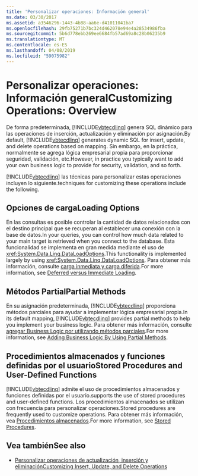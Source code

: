 ```yaml
---
title: 'Personalizar operaciones: Información general'
ms.date: 03/30/2017
ms.assetid: a3546296-1443-4b88-aa6e-d41011041ba7
ms.openlocfilehash: 29fb75271b7bc324d462078e94e4a28534986fba
ms.sourcegitcommit: 5b6d778ebb269ee6684fb57ad69a8c28b06235b9
ms.translationtype: MT
ms.contentlocale: es-ES
ms.lasthandoff: 04/08/2019
ms.locfileid: "59075982"
---
```

# <a name="customizing-operations-overview"></a><span data-ttu-id="26485-102">Personalizar operaciones: Información general</span><span class="sxs-lookup"><span data-stu-id="26485-102">Customizing Operations: Overview</span></span>
<span data-ttu-id="26485-103">De forma predeterminada, [!INCLUDE[vbtecdlinq](../../../../../../includes/vbtecdlinq-md.md)] genera SQL dinámico para las operaciones de inserción, actualización y eliminación por asignación.</span><span class="sxs-lookup"><span data-stu-id="26485-103">By default, [!INCLUDE[vbtecdlinq](../../../../../../includes/vbtecdlinq-md.md)] generates dynamic SQL for insert, update, and delete operations based on mapping.</span></span> <span data-ttu-id="26485-104">Sin embargo, en la práctica, normalmente se agrega lógica empresarial propia para proporcionar seguridad, validación, etc.</span><span class="sxs-lookup"><span data-stu-id="26485-104">However, in practice you typically want to add your own business logic to provide for security, validation, and so forth.</span></span>  
  
 [!INCLUDE[vbtecdlinq](../../../../../../includes/vbtecdlinq-md.md)] <span data-ttu-id="26485-105">las técnicas para personalizar estas operaciones incluyen lo siguiente.</span><span class="sxs-lookup"><span data-stu-id="26485-105">techniques for customizing these operations include the following.</span></span>  
  
## <a name="loading-options"></a><span data-ttu-id="26485-106">Opciones de carga</span><span class="sxs-lookup"><span data-stu-id="26485-106">Loading Options</span></span>  
 <span data-ttu-id="26485-107">En las consultas es posible controlar la cantidad de datos relacionados con el destino principal que se recuperan al establecer una conexión con la base de datos.</span><span class="sxs-lookup"><span data-stu-id="26485-107">In your queries, you can control how much data related to your main target is retrieved when you connect to the database.</span></span> <span data-ttu-id="26485-108">Esta funcionalidad se implementa en gran medida mediante el uso de <xref:System.Data.Linq.DataLoadOptions>.</span><span class="sxs-lookup"><span data-stu-id="26485-108">This functionality is implemented largely by using <xref:System.Data.Linq.DataLoadOptions>.</span></span> <span data-ttu-id="26485-109">Para obtener más información, consulte [carga inmediata y carga diferida](../../../../../../docs/framework/data/adonet/sql/linq/deferred-versus-immediate-loading.md).</span><span class="sxs-lookup"><span data-stu-id="26485-109">For more information, see [Deferred versus Immediate Loading](../../../../../../docs/framework/data/adonet/sql/linq/deferred-versus-immediate-loading.md).</span></span>  
  
## <a name="partial-methods"></a><span data-ttu-id="26485-110">Métodos Partial</span><span class="sxs-lookup"><span data-stu-id="26485-110">Partial Methods</span></span>  
 <span data-ttu-id="26485-111">En su asignación predeterminada, [!INCLUDE[vbtecdlinq](../../../../../../includes/vbtecdlinq-md.md)] proporciona métodos parciales para ayudar a implementar lógica empresarial propia.</span><span class="sxs-lookup"><span data-stu-id="26485-111">In its default mapping, [!INCLUDE[vbtecdlinq](../../../../../../includes/vbtecdlinq-md.md)] provides partial methods to help you implement your business logic.</span></span> <span data-ttu-id="26485-112">Para obtener más información, consulte [agregar Business Logic por utilizando métodos parciales](../../../../../../docs/framework/data/adonet/sql/linq/adding-business-logic-by-using-partial-methods.md).</span><span class="sxs-lookup"><span data-stu-id="26485-112">For more information, see [Adding Business Logic By Using Partial Methods](../../../../../../docs/framework/data/adonet/sql/linq/adding-business-logic-by-using-partial-methods.md).</span></span>  
  
## <a name="stored-procedures-and-user-defined-functions"></a><span data-ttu-id="26485-113">Procedimientos almacenados y funciones definidas por el usuario</span><span class="sxs-lookup"><span data-stu-id="26485-113">Stored Procedures and User-Defined Functions</span></span>  
 [!INCLUDE[vbtecdlinq](../../../../../../includes/vbtecdlinq-md.md)] <span data-ttu-id="26485-114">admite el uso de procedimientos almacenados y funciones definidas por el usuario.</span><span class="sxs-lookup"><span data-stu-id="26485-114">supports the use of stored procedures and user-defined functions.</span></span> <span data-ttu-id="26485-115">Los procedimientos almacenados se utilizan con frecuencia para personalizar operaciones.</span><span class="sxs-lookup"><span data-stu-id="26485-115">Stored procedures are frequently used to customize operations.</span></span> <span data-ttu-id="26485-116">Para obtener más información, vea [Procedimientos almacenados](../../../../../../docs/framework/data/adonet/sql/linq/stored-procedures.md).</span><span class="sxs-lookup"><span data-stu-id="26485-116">For more information, see [Stored Procedures](../../../../../../docs/framework/data/adonet/sql/linq/stored-procedures.md).</span></span>  
  
## <a name="see-also"></a><span data-ttu-id="26485-117">Vea también</span><span class="sxs-lookup"><span data-stu-id="26485-117">See also</span></span>

- [<span data-ttu-id="26485-118">Personalizar operaciones de actualización, inserción y eliminación</span><span class="sxs-lookup"><span data-stu-id="26485-118">Customizing Insert, Update, and Delete Operations</span></span>](../../../../../../docs/framework/data/adonet/sql/linq/customizing-insert-update-and-delete-operations.md)
